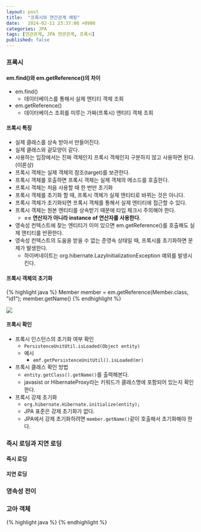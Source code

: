 ```yaml
---
layout: post
title:  "프록시와 연간관계 매핑"
date:   2024-02-11 23:37:00 +0900
categories: JPA
tags: [연관관계, JPA 연관관계, 프록시]
published: false
---
```


### 프록시

#### em.find()와 em.getReference()의 차이

- em.find()
    - 데이터베이스를 통해서 실제 엔티티 객체 조회
- em.getReference()
    - 데이터베이스 조회를 미루는 가짜(프록시) 엔티티 객체 조회

#### 프록시 특징

- 실제 클래스를 상속 받아서 만들어진다.
- 실제 클래스와 겉모양이 같다.
- 사용하는 입장에서는 진짜 객체인지 프록시 객체인지 구분하지 않고 사용하면 된다. (이론상)
- 프록시 객체는 실제 객체의 참조(target)를 보관한다.
- 프록시 객체를 호출하면 프록시 객체는 실제 객체의 메소드를 호출한다.
- 프록시 객체는 처음 사용할 때 한 번만 초기화
- 프록시 객체를 초기화 할 때, 프록시 객체가 실제 엔티티로 바뀌는 것은 아니다.
- 프록시 객체가 초기화되면 프록시 객체를 통해서 실제 엔티티에 접근할 수 있다.
- 프록시 객체는 원본 엔티티를 상속받기 때문에 타입 체크시 주의해야 한다.
    - <b>== 연산자가 아니라 instance of 연산자를 사용한다.</b>
- 영속성 컨텍스트에 찾는 엔티티가 이미 있으면 em.getReference()를 호출해도 실제 엔티티를 반환한다.
- 영속성 컨텍스트의 도움을 받을 수 없는 준영속 상태일 때, 프록시를 초기화하면 문제가 발생한다.
    - 하이버네이트는 org.hibernate.LazyInitializationException 예외를 발생시킨다.

#### 프록시 객체의 초기화

{% highlight java %}
Member member = em.getReference(Member.class, "id1");
member.getName()
{% endhighlight %}

<img src="{{site.url}}{{site.baseurl}}{{site.post_img_root}}/jpa_016 .png"/>

#### 프록시 확인

- 프록시 인스턴스의 초기화 여부 확인
    - `PersistenceUnitUtil.isLoaded(Object entity)`
    - 예시
        - `emf.getPersistenceUnitUtil().isLoaded(mr)`
- 프록시 클래스 확인 방법
    - `entity.getClass().getName()`를 출력해본다.
    - javasist or HibernateProxy라는 키워드가 클래스명에 포함되어 있는지 확인한다.
- 프록시 강제 초기화
    - `org.hibernate.Hibernate.initialize(entity);`
    - JPA 표준은 강제 초기화가 없다.
    - JPA에서 강제 초기화하려면 `member.getName()`같이 호출해서 초기화해야 한다.

### 즉시 로딩과 지연 로딩

#### 즉시 로딩

#### 지연 로딩

### 영속성 전이

### 고아 객체

{% highlight java %}
{% endhighlight %}